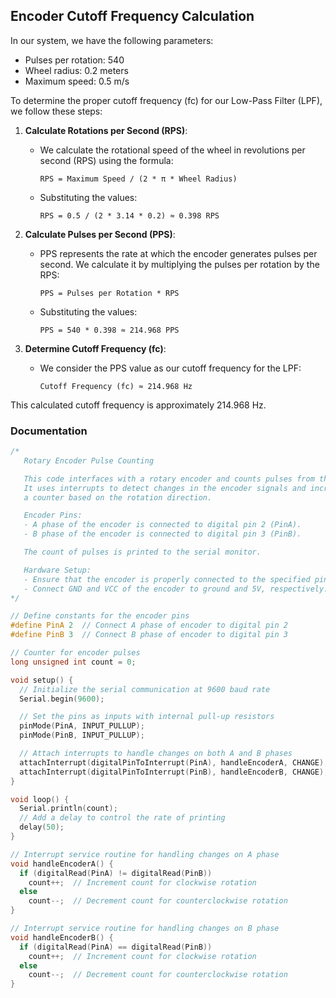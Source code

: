 ## Encoder Cutoff Frequency Calculation
In our system, we have the following parameters:
- Pulses per rotation: 540
- Wheel radius: 0.2 meters
- Maximum speed: 0.5 m/s

To determine the proper cutoff frequency (fc) for our Low-Pass Filter (LPF), we follow these steps:

1. **Calculate Rotations per Second (RPS)**:
   - We calculate the rotational speed of the wheel in revolutions per second (RPS) using the formula:
     ```
     RPS = Maximum Speed / (2 * π * Wheel Radius)
     ```
   - Substituting the values:
     ```
     RPS = 0.5 / (2 * 3.14 * 0.2) ≈ 0.398 RPS
     ```

2. **Calculate Pulses per Second (PPS)**:
   - PPS represents the rate at which the encoder generates pulses per second. We calculate it by multiplying the pulses per rotation by the RPS:
     ```
     PPS = Pulses per Rotation * RPS
     ```
   - Substituting the values:
     ```
     PPS = 540 * 0.398 ≈ 214.968 PPS
     ```

3. **Determine Cutoff Frequency (fc)**:
   - We consider the PPS value as our cutoff frequency for the LPF:
     ```
     Cutoff Frequency (fc) ≈ 214.968 Hz
     ```

This calculated cutoff frequency is approximately 214.968 Hz.

### Documentation
``` cpp
/*
   Rotary Encoder Pulse Counting

   This code interfaces with a rotary encoder and counts pulses from the A and B signals.
   It uses interrupts to detect changes in the encoder signals and increments or decrements
   a counter based on the rotation direction.

   Encoder Pins:
   - A phase of the encoder is connected to digital pin 2 (PinA).
   - B phase of the encoder is connected to digital pin 3 (PinB).

   The count of pulses is printed to the serial monitor.

   Hardware Setup:
   - Ensure that the encoder is properly connected to the specified pins.
   - Connect GND and VCC of the encoder to ground and 5V, respectively.
*/

// Define constants for the encoder pins
#define PinA 2  // Connect A phase of encoder to digital pin 2
#define PinB 3  // Connect B phase of encoder to digital pin 3

// Counter for encoder pulses
long unsigned int count = 0;

void setup() {
  // Initialize the serial communication at 9600 baud rate
  Serial.begin(9600);

  // Set the pins as inputs with internal pull-up resistors
  pinMode(PinA, INPUT_PULLUP);
  pinMode(PinB, INPUT_PULLUP);

  // Attach interrupts to handle changes on both A and B phases
  attachInterrupt(digitalPinToInterrupt(PinA), handleEncoderA, CHANGE);
  attachInterrupt(digitalPinToInterrupt(PinB), handleEncoderB, CHANGE);
}

void loop() {
  Serial.println(count);
  // Add a delay to control the rate of printing
  delay(50);
}

// Interrupt service routine for handling changes on A phase
void handleEncoderA() {
  if (digitalRead(PinA) != digitalRead(PinB))
    count++;  // Increment count for clockwise rotation
  else
    count--;  // Decrement count for counterclockwise rotation
}

// Interrupt service routine for handling changes on B phase
void handleEncoderB() {
  if (digitalRead(PinA) == digitalRead(PinB))
    count++;  // Increment count for clockwise rotation
  else
    count--;  // Decrement count for counterclockwise rotation
}
```

